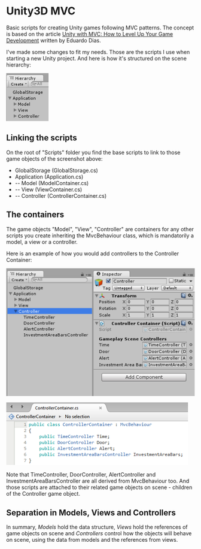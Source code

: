 # Unity3D MVC

Basic scripts for creating Unity games following MVC patterns. The concept is based on the article [Unity with MVC: How to Level Up Your Game Development](https://www.toptal.com/unity-unity3d/unity-with-mvc-how-to-level-up-your-game-development) written by Eduardo Dias.

I've made some changes to fit my needs. Those are the scripts I use when starting a new Unity project. And here is how it's structured on the scene hierarchy:

![](screenshots/1.png)

## Linking the scripts

On the root of "Scripts" folder you find the base scripts to link to those game objects of the screenshot above:

- GlobalStorage (GlobalStorage.cs)
- Application (Application.cs)
- -- Model (ModelContainer.cs)
- -- View (ViewContainer.cs)
- -- Controller (ControllerContainer.cs)

## The containers

The game objects "Model", "View", "Controller" are containers for any other scripts you create inheriting the MvcBehaviour class, which is mandatorily a model, a view or a controller.

Here is an example of how you would add controllers to the Controller Container:

![](screenshots/2.png)

![](screenshots/3.png)

Note that TimeController, DoorController, AlertController and InvestmentAreaBarsController are all derived from MvcBehaviour too. And those scripts are attached to their related game objects on scene - children of the Controller game object.

## Separation in Models, Views and Controllers

In summary, _Models_ hold the data structure, _Views_ hold the references of game objects on scene and _Controllers_ control how the objects will behave on scene, using the data from models and the references from views.